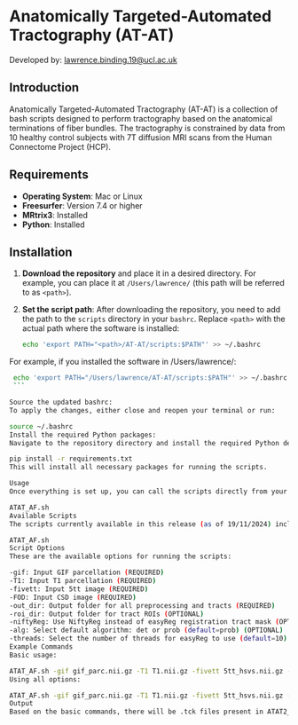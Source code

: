 # Anatomically Targeted-Automated Tractography (AT-AT)

Developed by: [lawrence.binding.19@ucl.ac.uk](mailto:lawrence.binding.19@ucl.ac.uk)

## Introduction

Anatomically Targeted-Automated Tractography (AT-AT) is a collection of bash scripts designed to perform tractography based on the anatomical terminations of fiber bundles. The tractography is constrained by data from 10 healthy control subjects with 7T diffusion MRI scans from the Human Connectome Project (HCP). 

## Requirements

- **Operating System**: Mac or Linux
- **Freesurfer**: Version 7.4 or higher
- **MRtrix3**: Installed
- **Python**: Installed

## Installation

1. **Download the repository** and place it in a desired directory. For example, you can place it at `/Users/lawrence/` (this path will be referred to as `<path>`).

2. **Set the script path**: 
   After downloading the repository, you need to add the path to the `scripts` directory in your `bashrc`. Replace `<path>` with the actual path where the software is installed:

   ```bash
   echo 'export PATH="<path>/AT-AT/scripts:$PATH"' >> ~/.bashrc
    ```
For example, if you installed the software in /Users/lawrence/:
   ```bash
    echo 'export PATH="/Users/lawrence/AT-AT/scripts:$PATH"' >> ~/.bashrc
    ```

Source the updated bashrc:
To apply the changes, either close and reopen your terminal or run:

source ~/.bashrc
Install the required Python packages:
Navigate to the repository directory and install the required Python dependencies via pip:

pip install -r requirements.txt
This will install all necessary packages for running the scripts.

Usage
Once everything is set up, you can call the scripts directly from your terminal. Here’s an example:

ATAT_AF.sh
Available Scripts
The scripts currently available in this release (as of 19/11/2024) include:

ATAT_AF.sh
Script Options
These are the available options for running the scripts:

-gif: Input GIF parcellation (REQUIRED)
-T1: Input T1 parcellation (REQUIRED)
-fivett: Input 5tt image (REQUIRED)
-FOD: Input CSD image (REQUIRED)
-out_dir: Output folder for all preprocessing and tracts (REQUIRED)
-roi_dir: Output folder for tract ROIs (OPTIONAL)
-niftyReg: Use NiftyReg instead of easyReg registration tract mask (OPTIONAL)
-alg: Select default algorithm: det or prob (default=prob) (OPTIONAL)
-threads: Select the number of threads for easyReg to use (default=10) (OPTIONAL)
Example Commands
Basic usage:

ATAT_AF.sh -gif gif_parc.nii.gz -T1 T1.nii.gz -fivett 5tt_hsvs.nii.gz -FOD wm.mif -out_dir ATAT2_Tractography/
Using all options:

ATAT_AF.sh -gif gif_parc.nii.gz -T1 T1.nii.gz -fivett 5tt_hsvs.nii.gz -FOD wm.mif -out_dir ATAT2_Tractography/ -roi_dir ATAT2_Tractography/roi/ -niftyReg -alg det -threads 15
Output
Based on the basic commands, there will be .tck files present in ATAT2_Tractography/ which you can use for analysis.

